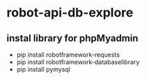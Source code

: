 # robot-api-db-explore

## instal library for phpMyadmin
- pip install robotframework-requests
- pip install robotframework-databaselibrary
- pip install pymysql
